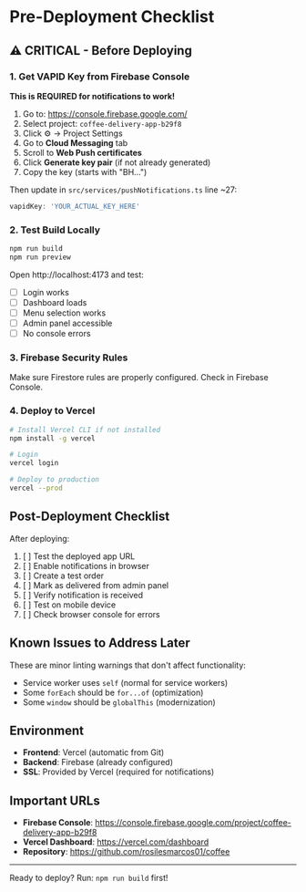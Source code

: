 # Pre-Deployment Checklist

## ⚠️ CRITICAL - Before Deploying

### 1. Get VAPID Key from Firebase Console
**This is REQUIRED for notifications to work!**

1. Go to: https://console.firebase.google.com/
2. Select project: `coffee-delivery-app-b29f8`
3. Click ⚙️ → Project Settings
4. Go to **Cloud Messaging** tab
5. Scroll to **Web Push certificates**
6. Click **Generate key pair** (if not already generated)
7. Copy the key (starts with "BH...")

Then update in `src/services/pushNotifications.ts` line ~27:
```typescript
vapidKey: 'YOUR_ACTUAL_KEY_HERE'
```

### 2. Test Build Locally

```bash
npm run build
npm run preview
```

Open http://localhost:4173 and test:
- [ ] Login works
- [ ] Dashboard loads
- [ ] Menu selection works
- [ ] Admin panel accessible
- [ ] No console errors

### 3. Firebase Security Rules

Make sure Firestore rules are properly configured. Check in Firebase Console.

### 4. Deploy to Vercel

```bash
# Install Vercel CLI if not installed
npm install -g vercel

# Login
vercel login

# Deploy to production
vercel --prod
```

## Post-Deployment Checklist

After deploying:

1. [ ] Test the deployed app URL
2. [ ] Enable notifications in browser
3. [ ] Create a test order
4. [ ] Mark as delivered from admin panel
5. [ ] Verify notification is received
6. [ ] Test on mobile device
7. [ ] Check browser console for errors

## Known Issues to Address Later

These are minor linting warnings that don't affect functionality:
- Service worker uses `self` (normal for service workers)
- Some `forEach` should be `for...of` (optimization)
- Some `window` should be `globalThis` (modernization)

## Environment

- **Frontend**: Vercel (automatic from Git)
- **Backend**: Firebase (already configured)
- **SSL**: Provided by Vercel (required for notifications)

## Important URLs

- **Firebase Console**: https://console.firebase.google.com/project/coffee-delivery-app-b29f8
- **Vercel Dashboard**: https://vercel.com/dashboard
- **Repository**: https://github.com/rosilesmarcos01/coffee

---

Ready to deploy? Run: `npm run build` first!
